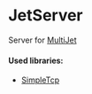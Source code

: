 # JetServer
Server for [MultiJet](https://github.com/Informatiger/MultiJet)

#### Used libraries:
* [SimpleTcp](https://github.com/BrandonPotter/SimpleTCP)
